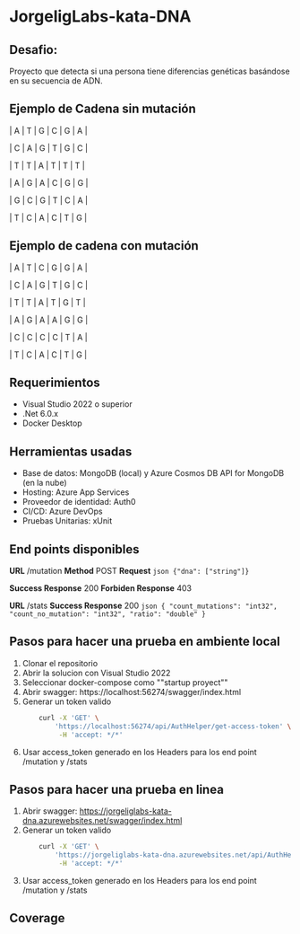 
# JorgeligLabs-kata-DNA

## Desafio: 
Proyecto que detecta si una persona tiene diferencias genéticas basándose en su secuencia de ADN.


## Ejemplo de Cadena sin mutación
| A | T | G | C | G | A |

| C | A | G | T | G | C |

| T | T | A | T | T | T |

| A | G | A | C | G | G |

| G | C | G | T | C | A |

| T | C | A | C | T | G |


## Ejemplo de cadena con mutación
| A | T | C | G | G | A |

| C | A | G | T | G | C |

| T | T | A | T | G | T |

| A | G | A | A | G | G |

| C | C | C | C | T | A |

| T | C | A | C | T | G |



## Requerimientos
- Visual Studio 2022 o superior
- .Net 6.0.x
- Docker Desktop


## Herramientas usadas
- Base de datos: MongoDB (local) y Azure Cosmos DB API for MongoDB (en la nube)
- Hosting: Azure App Services
- Proveedor de identidad: Auth0
- CI/CD: Azure DevOps
- Pruebas Unitarias: xUnit

## End points disponibles
**URL**     /mutation
**Method**  POST
**Request**
    ```json
    {"dna": ["string"]}
    ```

**Success Response** 200
**Forbiden Response** 403

**URL**     /stats
**Success Response** 200
    ```json
    {
        "count_mutations": "int32",
        "count_no_mutation": "int32",
        "ratio": "double"
    }
    ```



## Pasos para hacer una prueba en ambiente local
1. Clonar el repositorio
2. Abrir la solucion con Visual Studio 2022
3. Seleccionar docker-compose como ""startup proyect""
4. Abrir swagger: https://localhost:56274/swagger/index.html
5. Generar un token valido
    ```bash
        curl -X 'GET' \
            'https://localhost:56274/api/AuthHelper/get-access-token' \
             -H 'accept: */*'
    ```
6. Usar access_token generado en los Headers para los end point /mutation y /stats

## Pasos para hacer una prueba en linea
1. Abrir swagger: https://jorgeliglabs-kata-dna.azurewebsites.net/swagger/index.html
2. Generar un token valido
    ```bash
        curl -X 'GET' \
            'https://jorgeliglabs-kata-dna.azurewebsites.net/api/AuthHelper/get-access-token' \
             -H 'accept: */*'
    ```
6. Usar access_token generado en los Headers para los end point /mutation y /stats


## Coverage

